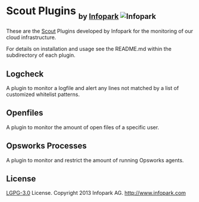 Scout Plugins <sub><sub>by [Infopark](http://www.infopark.com) ![Infopark](https://raw.github.com/infopark/scout-elbenwald/master/infopark.jpg)</sub></sub>
=============

These are the [Scout](https://scoutapp.com) Plugins developed by Infopark for the monitoring of our cloud infrastructure.

For details on installation and usage see the README.md within the subdirectory of each plugin.


## Logcheck

A plugin to monitor a logfile and alert any lines not matched by a list of customized whitelist patterns.


## Openfiles

A plugin to monitor the amount of open files of a specific user.


## Opsworks Processes

A plugin to monitor and restrict the amount of running Opsworks agents.


## License

[LGPG-3.0](http://www.gnu.org/licenses/lgpl-3.0.html) License.
Copyright 2013 Infopark AG.
http://www.infopark.com

